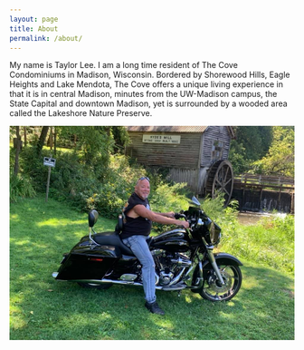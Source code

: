 ```yaml
---
layout: page
title: About
permalink: /about/
---
```


My name is Taylor Lee. I am a long time resident of The Cove Condominiums in Madison, Wisconsin. Bordered by Shorewood Hills, Eagle Heights and Lake Mendota, The Cove offers a unique living experience in that it is in central Madison, minutes from the UW-Madison campus, the State Capital and downtown Madison, yet is surrounded by a wooded area called the Lakeshore Nature Preserve.


![Paul Vaccaro: Biker Thug](/images/paul_bike1.jpg)